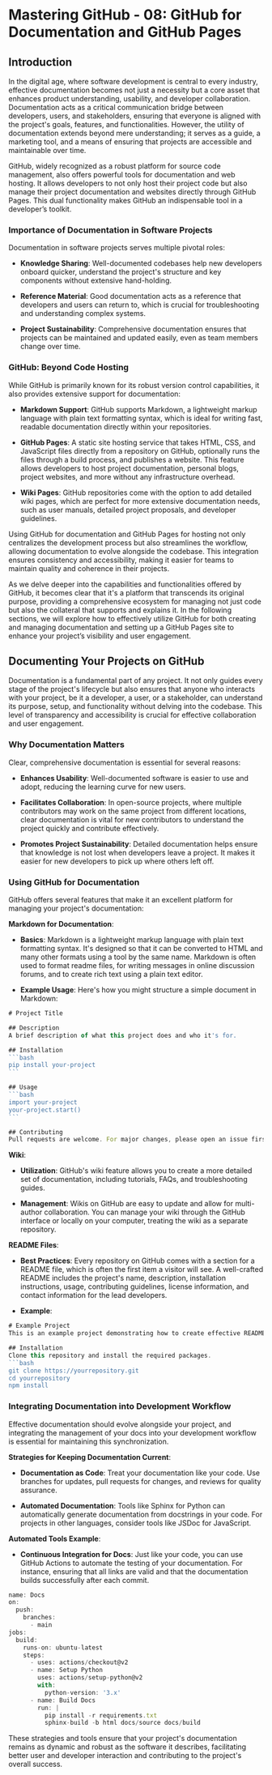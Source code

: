 # Mastering GitHub - 08: GitHub for Documentation and GitHub Pages

## Introduction

In the digital age, where software development is central to every industry, effective documentation becomes not just a necessity but a core asset that enhances product understanding, usability, and developer collaboration. Documentation acts as a critical communication bridge between developers, users, and stakeholders, ensuring that everyone is aligned with the project's goals, features, and functionalities. However, the utility of documentation extends beyond mere understanding; it serves as a guide, a marketing tool, and a means of ensuring that projects are accessible and maintainable over time.

GitHub, widely recognized as a robust platform for source code management, also offers powerful tools for documentation and web hosting. It allows developers to not only host their project code but also manage their project documentation and websites directly through GitHub Pages. This dual functionality makes GitHub an indispensable tool in a developer’s toolkit.

### Importance of Documentation in Software Projects

Documentation in software projects serves multiple pivotal roles:

- **Knowledge Sharing**: Well-documented codebases help new developers onboard quicker, understand the project's structure and key components without extensive hand-holding.

- **Reference Material**: Good documentation acts as a reference that developers and users can return to, which is crucial for troubleshooting and understanding complex systems.

- **Project Sustainability**: Comprehensive documentation ensures that projects can be maintained and updated easily, even as team members change over time.

### GitHub: Beyond Code Hosting

While GitHub is primarily known for its robust version control capabilities, it also provides extensive support for documentation:

- **Markdown Support**: GitHub supports Markdown, a lightweight markup language with plain text formatting syntax, which is ideal for writing fast, readable documentation directly within your repositories.

- **GitHub Pages**: A static site hosting service that takes HTML, CSS, and JavaScript files directly from a repository on GitHub, optionally runs the files through a build process, and publishes a website. This feature allows developers to host project documentation, personal blogs, project websites, and more without any infrastructure overhead.

- **Wiki Pages**: GitHub repositories come with the option to add detailed wiki pages, which are perfect for more extensive documentation needs, such as user manuals, detailed project proposals, and developer guidelines.

Using GitHub for documentation and GitHub Pages for hosting not only centralizes the development process but also streamlines the workflow, allowing documentation to evolve alongside the codebase. This integration ensures consistency and accessibility, making it easier for teams to maintain quality and coherence in their projects.

As we delve deeper into the capabilities and functionalities offered by GitHub, it becomes clear that it's a platform that transcends its original purpose, providing a comprehensive ecosystem for managing not just code but also the collateral that supports and explains it. In the following sections, we will explore how to effectively utilize GitHub for both creating and managing documentation and setting up a GitHub Pages site to enhance your project’s visibility and user engagement.

## Documenting Your Projects on GitHub

Documentation is a fundamental part of any project. It not only guides every stage of the project's lifecycle but also ensures that anyone who interacts with your project, be it a developer, a user, or a stakeholder, can understand its purpose, setup, and functionality without delving into the codebase. This level of transparency and accessibility is crucial for effective collaboration and user engagement.

### Why Documentation Matters

Clear, comprehensive documentation is essential for several reasons:

- **Enhances Usability**: Well-documented software is easier to use and adopt, reducing the learning curve for new users.

- **Facilitates Collaboration**: In open-source projects, where multiple contributors may work on the same project from different locations, clear documentation is vital for new contributors to understand the project quickly and contribute effectively.

- **Promotes Project Sustainability**: Detailed documentation helps ensure that knowledge is not lost when developers leave a project. It makes it easier for new developers to pick up where others left off.

### Using GitHub for Documentation

GitHub offers several features that make it an excellent platform for managing your project's documentation:

**Markdown for Documentation**:

- **Basics**: Markdown is a lightweight markup language with plain text formatting syntax. It's designed so that it can be converted to HTML and many other formats using a tool by the same name. Markdown is often used to format readme files, for writing messages in online discussion forums, and to create rich text using a plain text editor.

- **Example Usage**: Here's how you might structure a simple document in Markdown:

````jsx
# Project Title

## Description
A brief description of what this project does and who it's for.

## Installation
```bash
pip install your-project
```

## Usage
```bash
import your-project
your-project.start()
```

## Contributing
Pull requests are welcome. For major changes, please open an issue first to discuss what you would like to change.

````

**Wiki**:

- **Utilization**: GitHub's wiki feature allows you to create a more detailed set of documentation, including tutorials, FAQs, and troubleshooting guides.

- **Management**: Wikis on GitHub are easy to update and allow for multi-author collaboration. You can manage your wiki through the GitHub interface or locally on your computer, treating the wiki as a separate repository.

**README Files**:

- **Best Practices**: Every repository on GitHub comes with a section for a README file, which is often the first item a visitor will see. A well-crafted README includes the project's name, description, installation instructions, usage, contributing guidelines, license information, and contact information for the lead developers.

- **Example**:

````jsx
# Example Project
This is an example project demonstrating how to create effective READMEs for GitHub repos.

## Installation
Clone this repository and install the required packages.
```bash
git clone https://yourrepository.git
cd yourrepository
npm install

````

### Integrating Documentation into Development Workflow

Effective documentation should evolve alongside your project, and integrating the management of your docs into your development workflow is essential for maintaining this synchronization.

**Strategies for Keeping Documentation Current**:

- **Documentation as Code**: Treat your documentation like your code. Use branches for updates, pull requests for changes, and reviews for quality assurance.

- **Automated Documentation**: Tools like Sphinx for Python can automatically generate documentation from docstrings in your code. For projects in other languages, consider tools like JSDoc for JavaScript.

**Automated Tools Example**:

- **Continuous Integration for Docs**: Just like your code, you can use GitHub Actions to automate the testing of your documentation. For instance, ensuring that all links are valid and that the documentation builds successfully after each commit.

```jsx
name: Docs
on:
  push:
    branches:
      - main
jobs:
  build:
    runs-on: ubuntu-latest
    steps:
      - uses: actions/checkout@v2
      - name: Setup Python
        uses: actions/setup-python@v2
        with:
          python-version: '3.x'
      - name: Build Docs
        run: |
          pip install -r requirements.txt
          sphinx-build -b html docs/source docs/build
```

These strategies and tools ensure that your project's documentation remains as dynamic and robust as the software it describes, facilitating better user and developer interaction and contributing to the project's overall success.
